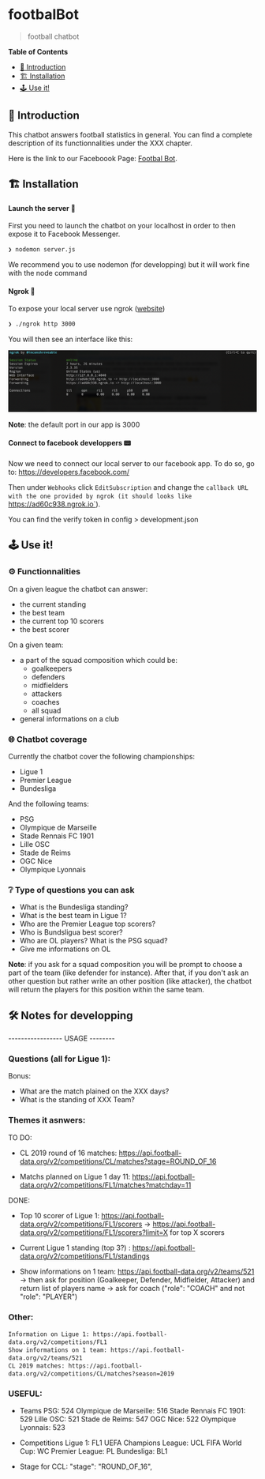 # footbalBot
> football chatbot



**Table of Contents**
- [📖 Introduction](#-introduction)
- [🏗  Installation](#-installation)
- [🕹 Use it!](#-use)



## 📖  Introduction

This chatbot answers football statistics in general. You can find a complete description of its functionnalities under the XXX chapter.

Here is the link to our Faceboook Page: [Footbal Bot](https://www.facebook.com/Football-Bot-110345200596257).

## 🏗  Installation 

#### Launch the server 🔌

First you need to launch the chatbot on your localhost in order to then expose it to Facebook Messenger.

```sh
❯ nodemon server.js
```

We recommend you to use nodemon (for developping) but it will work fine with the node command


#### Ngrok 📡

To expose your local server use ngrok ([website](https://ngrok.com/)) 
```sh
❯ ./ngrok http 3000
```
You will then see an interface like this:

![ngrok](./img/ngrok.png)

**Note**: the default port in our app is 3000 


#### Connect to facebook developpers 📟


Now we need to connect our local server to our facebook app.
To do so, go to: https://developers.facebook.com/

Then under `Webhooks` click `EditSubscription` and change the `callback URL with the one provided by ngrok (it should looks like `https://ad60c938.ngrok.io`).

You can find the verify token in config > development.json



## 🕹  Use it!


### ⚙️ Functionnalities 

On a given league the chatbot can answer:
- the current standing
- the best team
- the current top 10 scorers
- the best scorer

On a given team:
- a part of the squad composition which could be:
    - goalkeepers
    - defenders
    - midfielders
    - attackers
    - coaches
    - all squad
- general informations on a club


### 🌐 Chatbot coverage 

Currently the chatbot cover the following championships:
- Ligue 1
- Premier League
- Bundesliga

And the following teams:
- PSG
- Olympique de Marseille
- Stade Rennais FC 1901
- Lille OSC
- Stade de Reims
- OGC Nice
- Olympique Lyonnais

### ❔  Type of questions you can ask 

- What is the Bundesliga standing?
- What is the best team in Ligue 1?
- Who are the Premier League top scorers?
- Who is Bundsligua best scorer?
- Who are OL players? What is the PSG squad? 
- Give me informations on OL

**Note**: if you ask for a squad composition you will be prompt to choose a part of the team (like defender for instance). After that, if you don't ask an other question but rather write an other position (like attacker), the chatbot will return the players for this position within the same team.  




## 🛠 Notes for developping

----------------- USAGE --------

### Questions (all for Ligue 1):
Bonus:
- What are the match plained on the XXX days?
- What is the standing of XXX Team?


### Themes it asnwers:
TO DO:
- CL 2019 round of 16 matches: https://api.football-data.org/v2/competitions/CL/matches?stage=ROUND_OF_16

- Matchs planned on Ligue 1 day 11: https://api.football-data.org/v2/competitions/FL1/matches?matchday=11


DONE:
- Top 10 scorer of Ligue 1: https://api.football-data.org/v2/competitions/FL1/scorers
	-> https://api.football-data.org/v2/competitions/FL1/scorers?limit=X for top X scorers

- Current Ligue 1 standing (top 3?) : https://api.football-data.org/v2/competitions/FL1/standings

- Show informations on 1 team: https://api.football-data.org/v2/teams/521 
	-> then ask for position (Goalkeeper, Defender, Midfielder, Attacker) and return list of players name
	-> ask for coach ("role": "COACH" and not "role": "PLAYER")





### Other:
	Information on Ligue 1: https://api.football-data.org/v2/competitions/FL1
	Show informations on 1 team: https://api.football-data.org/v2/teams/521
	CL 2019 matches: https://api.football-data.org/v2/competitions/CL/matches?season=2019

### USEFUL:
- Teams
    PSG: 524
    Olympique de Marseille: 516
    Stade Rennais FC 1901: 529
    Lille OSC: 521
    Stade de Reims: 547
    OGC Nice: 522
    Olympique Lyonnais: 523

- Competitions
    Ligue 1: FL1
    UEFA Champions League: UCL
    FIFA World Cup: WC
    Premier League: PL
    Bundesliga: BL1
- Stage for CCL:
  "stage": "ROUND_OF_16",
